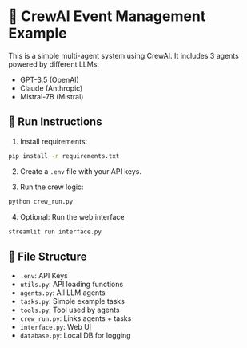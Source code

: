 # 🧠 CrewAI Event Management Example

This is a simple multi-agent system using CrewAI. It includes 3 agents powered by different LLMs:

- GPT-3.5 (OpenAI)
- Claude (Anthropic)
- Mistral-7B (Mistral)

## 🚀 Run Instructions

1. Install requirements:

```bash
pip install -r requirements.txt
```

2. Create a `.env` file with your API keys.

3. Run the crew logic:

```bash
python crew_run.py
```

4. Optional: Run the web interface

```bash
streamlit run interface.py
```

## 📁 File Structure

- `.env`: API Keys
- `utils.py`: API loading functions
- `agents.py`: All LLM agents
- `tasks.py`: Simple example tasks
- `tools.py`: Tool used by agents
- `crew_run.py`: Links agents + tasks
- `interface.py`: Web UI
- `database.py`: Local DB for logging
